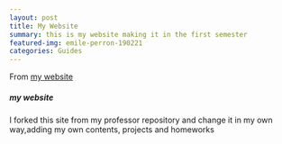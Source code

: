 ```yaml
---
layout: post
title: My Website
summary: this is my website making it in the first semester
featured-img: emile-perron-190221
categories: Guides
---
```


From [my website](https://samanskh.github.io/)

##### my website

I forked this site from my professor repository and change it in my own way,adding my own contents, projects and homeworks 